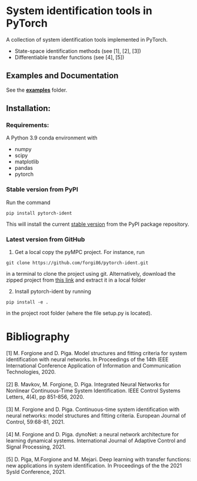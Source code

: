# System identification tools in PyTorch
A collection of system identification tools implemented in PyTorch.

* State-space identification methods (see [1], [2], [3])
* Differentiable transfer functions (see [4], [5])

## Examples and Documentation

See the [**examples**](examples) folder.


## Installation:

### Requirements:
A Python 3.9 conda environment with

 * numpy
 * scipy
 * matplotlib
 * pandas
 * pytorch
 
### Stable version from PyPI

Run the command 

```
pip install pytorch-ident
```
This will install the current [stable version](https://pypi.org/project/pytorch-ident/0.1/) from the PyPI package repository.

### Latest version from GitHub
1. Get a local copy the pyMPC project. For instance, run 
```
git clone https://github.com/forgi86/pytorch-ident.git
```
in a terminal to clone the project using git. Alternatively, download the zipped project from [this link](https://github.com/forgi86/pytorch-ident/zipball/master) and extract it in a local folder

2. Install pytorch-ident by running
```
pip install -e .
```
in the project root folder (where the file setup.py is located). 

# Bibliography
[1] M. Forgione and D. Piga. Model structures and fitting criteria for system identification with neural networks. In Proceedings of the 14th IEEE International Conference Application of Information and Communication Technologies, 2020. <br/><br/>
[2] B. Mavkov, M. Forgione, D. Piga. Integrated Neural Networks for Nonlinear Continuous-Time System Identification. IEEE Control Systems Letters, 4(4), pp 851-856, 2020. <br/><br/>
[3] M. Forgione and D. Piga. Continuous-time system identification with neural networks: model structures and fitting criteria. European Journal of Control, 59:68-81, 2021. <br/><br/>
[4] M. Forgione and D. Piga. dynoNet: a neural network architecture for learning dynamical systems. International Journal of Adaptive Control and Signal Processing, 2021. <br/><br/>
[5] D. Piga, M.Forgione and M. Mejari. Deep learning with transfer functions: new applications in system identification. In Proceedings of the the 2021 SysId Conference, 2021. <br/><br/>